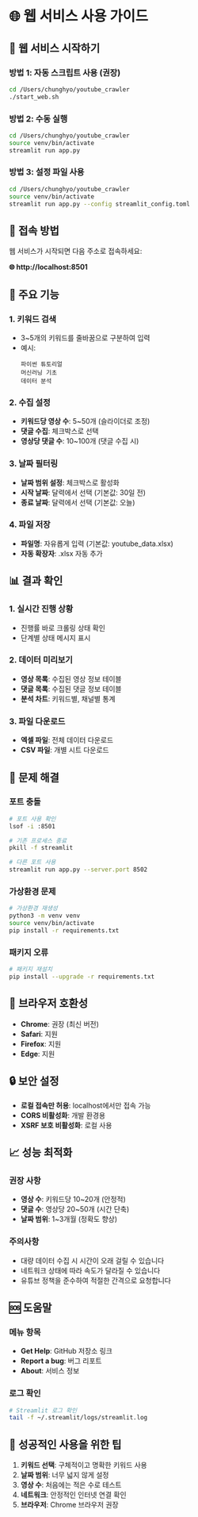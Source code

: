 # 🌐 웹 서비스 사용 가이드

## 🚀 웹 서비스 시작하기

### 방법 1: 자동 스크립트 사용 (권장)
```bash
cd /Users/chunghyo/youtube_crawler
./start_web.sh
```

### 방법 2: 수동 실행
```bash
cd /Users/chunghyo/youtube_crawler
source venv/bin/activate
streamlit run app.py
```

### 방법 3: 설정 파일 사용
```bash
cd /Users/chunghyo/youtube_crawler
source venv/bin/activate
streamlit run app.py --config streamlit_config.toml
```

## 📍 접속 방법

웹 서비스가 시작되면 다음 주소로 접속하세요:

**🌐 http://localhost:8501**

## 🎯 주요 기능

### 1. 키워드 검색
- 3~5개의 키워드를 줄바꿈으로 구분하여 입력
- 예시:
  ```
  파이썬 튜토리얼
  머신러닝 기초
  데이터 분석
  ```

### 2. 수집 설정
- **키워드당 영상 수**: 5~50개 (슬라이더로 조정)
- **댓글 수집**: 체크박스로 선택
- **영상당 댓글 수**: 10~100개 (댓글 수집 시)

### 3. 날짜 필터링
- **날짜 범위 설정**: 체크박스로 활성화
- **시작 날짜**: 달력에서 선택 (기본값: 30일 전)
- **종료 날짜**: 달력에서 선택 (기본값: 오늘)

### 4. 파일 저장
- **파일명**: 자유롭게 입력 (기본값: youtube_data.xlsx)
- **자동 확장자**: .xlsx 자동 추가

## 📊 결과 확인

### 1. 실시간 진행 상황
- 진행률 바로 크롤링 상태 확인
- 단계별 상태 메시지 표시

### 2. 데이터 미리보기
- **영상 목록**: 수집된 영상 정보 테이블
- **댓글 목록**: 수집된 댓글 정보 테이블
- **분석 차트**: 키워드별, 채널별 통계

### 3. 파일 다운로드
- **엑셀 파일**: 전체 데이터 다운로드
- **CSV 파일**: 개별 시트 다운로드

## 🔧 문제 해결

### 포트 충돌
```bash
# 포트 사용 확인
lsof -i :8501

# 기존 프로세스 종료
pkill -f streamlit

# 다른 포트 사용
streamlit run app.py --server.port 8502
```

### 가상환경 문제
```bash
# 가상환경 재생성
python3 -m venv venv
source venv/bin/activate
pip install -r requirements.txt
```

### 패키지 오류
```bash
# 패키지 재설치
pip install --upgrade -r requirements.txt
```

## 📱 브라우저 호환성

- **Chrome**: 권장 (최신 버전)
- **Safari**: 지원
- **Firefox**: 지원
- **Edge**: 지원

## 🔒 보안 설정

- **로컬 접속만 허용**: localhost에서만 접속 가능
- **CORS 비활성화**: 개발 환경용
- **XSRF 보호 비활성화**: 로컬 사용

## 📈 성능 최적화

### 권장 사항
- **영상 수**: 키워드당 10~20개 (안정적)
- **댓글 수**: 영상당 20~50개 (시간 단축)
- **날짜 범위**: 1~3개월 (정확도 향상)

### 주의사항
- 대량 데이터 수집 시 시간이 오래 걸릴 수 있습니다
- 네트워크 상태에 따라 속도가 달라질 수 있습니다
- 유튜브 정책을 준수하여 적절한 간격으로 요청합니다

## 🆘 도움말

### 메뉴 항목
- **Get Help**: GitHub 저장소 링크
- **Report a bug**: 버그 리포트
- **About**: 서비스 정보

### 로그 확인
```bash
# Streamlit 로그 확인
tail -f ~/.streamlit/logs/streamlit.log
```

## 🎉 성공적인 사용을 위한 팁

1. **키워드 선택**: 구체적이고 명확한 키워드 사용
2. **날짜 범위**: 너무 넓지 않게 설정
3. **영상 수**: 처음에는 적은 수로 테스트
4. **네트워크**: 안정적인 인터넷 연결 확인
5. **브라우저**: Chrome 브라우저 권장 